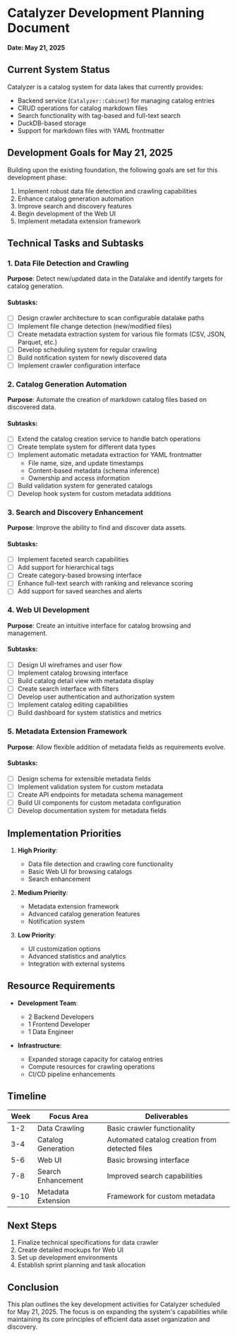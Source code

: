 # Catalyzer Development Planning Document
**Date: May 21, 2025**

## Current System Status

Catalyzer is a catalog system for data lakes that currently provides:

- Backend service (`Catalyzer::Cabinet`) for managing catalog entries
- CRUD operations for catalog markdown files
- Search functionality with tag-based and full-text search
- DuckDB-based storage
- Support for markdown files with YAML frontmatter

## Development Goals for May 21, 2025

Building upon the existing foundation, the following goals are set for this development phase:

1. Implement robust data file detection and crawling capabilities
2. Enhance catalog generation automation
3. Improve search and discovery features
4. Begin development of the Web UI
5. Implement metadata extension framework

## Technical Tasks and Subtasks

### 1. Data File Detection and Crawling

**Purpose**: Detect new/updated data in the Datalake and identify targets for catalog generation.

#### Subtasks:
- [ ] Design crawler architecture to scan configurable datalake paths
- [ ] Implement file change detection (new/modified files)
- [ ] Create metadata extraction system for various file formats (CSV, JSON, Parquet, etc.)
- [ ] Develop scheduling system for regular crawling
- [ ] Build notification system for newly discovered data
- [ ] Implement crawler configuration interface

### 2. Catalog Generation Automation

**Purpose**: Automate the creation of markdown catalog files based on discovered data.

#### Subtasks:
- [ ] Extend the catalog creation service to handle batch operations
- [ ] Create template system for different data types
- [ ] Implement automatic metadata extraction for YAML frontmatter
  - File name, size, and update timestamps
  - Content-based metadata (schema inference)
  - Ownership and access information
- [ ] Build validation system for generated catalogs
- [ ] Develop hook system for custom metadata additions

### 3. Search and Discovery Enhancement

**Purpose**: Improve the ability to find and discover data assets.

#### Subtasks:
- [ ] Implement faceted search capabilities
- [ ] Add support for hierarchical tags
- [ ] Create category-based browsing interface
- [ ] Enhance full-text search with ranking and relevance scoring
- [ ] Add support for saved searches and alerts

### 4. Web UI Development

**Purpose**: Create an intuitive interface for catalog browsing and management.

#### Subtasks:
- [ ] Design UI wireframes and user flow
- [ ] Implement catalog browsing interface
- [ ] Build catalog detail view with metadata display
- [ ] Create search interface with filters
- [ ] Develop user authentication and authorization system
- [ ] Implement catalog editing capabilities
- [ ] Build dashboard for system statistics and metrics

### 5. Metadata Extension Framework

**Purpose**: Allow flexible addition of metadata fields as requirements evolve.

#### Subtasks:
- [ ] Design schema for extensible metadata fields
- [ ] Implement validation system for custom metadata
- [ ] Create API endpoints for metadata schema management
- [ ] Build UI components for custom metadata configuration
- [ ] Develop documentation system for metadata fields

## Implementation Priorities

1. **High Priority**:
   - Data file detection and crawling core functionality
   - Basic Web UI for browsing catalogs
   - Search enhancement

2. **Medium Priority**:
   - Metadata extension framework
   - Advanced catalog generation features
   - Notification system

3. **Low Priority**:
   - UI customization options
   - Advanced statistics and analytics
   - Integration with external systems

## Resource Requirements

- **Development Team**:
  - 2 Backend Developers
  - 1 Frontend Developer
  - 1 Data Engineer

- **Infrastructure**:
  - Expanded storage capacity for catalog entries
  - Compute resources for crawling operations
  - CI/CD pipeline enhancements

## Timeline

| Week | Focus Area | Deliverables |
|------|------------|--------------|
| 1-2 | Data Crawling | Basic crawler functionality |
| 3-4 | Catalog Generation | Automated catalog creation from detected files |
| 5-6 | Web UI | Basic browsing interface |
| 7-8 | Search Enhancement | Improved search capabilities |
| 9-10 | Metadata Extension | Framework for custom metadata |

## Next Steps

1. Finalize technical specifications for data crawler
2. Create detailed mockups for Web UI
3. Set up development environments
4. Establish sprint planning and task allocation

## Conclusion

This plan outlines the key development activities for Catalyzer scheduled for May 21, 2025. The focus is on expanding the system's capabilities while maintaining its core principles of efficient data asset organization and discovery.